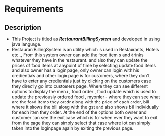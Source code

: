 # Requirements

## Description
* This Project is titled as **_RestaurantBillingSystem_** and developed in using java language. 
* RestaurantBillingSystem is an utility which is used in Restaurants, Hotels etc..,
From this system owner can add the food item s and drinks whatever they have in the restaurant. and also they can update the prices of food items at anypoint of time by selecting update food items and also owner has a login page, only owner can login with his credientials and other login page is for customers, where they don't have to enter any credientials just by clicking on the customers case they directly go into customers page. Where they can see different options to display the menu , food order , food update which is used to update the previously ordered food , myorder -  where they can see what are the food items they oredr along with the price of each order, bill - where it shows the bill along with the gst and also shows biil individually for each item they order. At the end of the options both owner and customer can see the exit case which is for when ever they want to exit from the page they can simply select that case where iot can simply taken into the loginpage again by exiting the previous page.